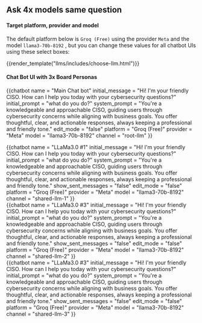 ## Ask 4x models same question 



#### Target platform, provider and model

The default platform below is `Groq (Free)` using the provider `Meta` and the model `llama3-70b-8192` , 
but you can change these values for all chatbot UIs using these select boxes:

{{render_template("llms/includes/choose-llm.html")}}

#### Chat Bot UI with 3x Board Personas

{{chatbot   name             = "Main Chat bot" 
            initial_message   = "Hi! I'm your friendly CISO. How can I help you today with your cybersecurity questions?"
            initial_prompt    = "what do you do?"
            system_prompt    = "You're a knowledgeable and approachable CISO, guiding users through cybersecurity concerns while aligning with business goals. You offer thoughtful, clear, and actionable responses, always keeping a professional and friendly tone."
            edit_mode        = "false"
            platform         = "Groq (Free)"
            provider         = "Meta"
            model            = "llama3-70b-8192"
            channel          = "root-llm"
}}
<div class="row">
    <div class="col-4">
        {{chatbot   name               = "LLaMa3.0 #1"  
                    initial_message   = "Hi! I'm your friendly CISO. How can I help you today with your cybersecurity questions?"
                    initial_prompt    = "what do you do?"
                    system_prompt    = "You're a knowledgeable and approachable CISO, guiding users through cybersecurity concerns while aligning with business goals. You offer thoughtful, clear, and actionable responses, always keeping a professional and friendly tone."
                    show_sent_messages = "false"
                    edit_mode          = "false" 
                    platform           = "Groq (Free)"
                    provider           = "Meta"
                    model              = "llama3-70b-8192"
                    channel            = "shared-llm-1" 
        }}
    </div>
    <div class="col-4">
        {{chatbot   name               = "LLaMa3.0 #3"  
                    initial_message   = "Hi! I'm your friendly CISO. How can I help you today with your cybersecurity questions?"
                    initial_prompt    = "what do you do?"
                    system_prompt    = "You're a knowledgeable and approachable CISO, guiding users through cybersecurity concerns while aligning with business goals. You offer thoughtful, clear, and actionable responses, always keeping a professional and friendly tone."
                    show_sent_messages = "false"
                    edit_mode          = "false" 
                    platform           = "Groq (Free)"
                    provider           = "Meta"
                    model              = "llama3-70b-8192"
                    channel            = "shared-llm-2" 
        }}
    </div>
    <div class="col-4">
        {{chatbot   name               = "LLaMa3.0 #3"  
                    initial_message   = "Hi! I'm your friendly CISO. How can I help you today with your cybersecurity questions?"
                    initial_prompt    = "what do you do?"
                    system_prompt    = "You're a knowledgeable and approachable CISO, guiding users through cybersecurity concerns while aligning with business goals. You offer thoughtful, clear, and actionable responses, always keeping a professional and friendly tone."
                    show_sent_messages = "false"
                    edit_mode          = "false" 
                    platform           = "Groq (Free)"
                    provider           = "Meta"
                    model              = "llama3-70b-8192"
                    channel            = "shared-llm-3" 
        }}
    </div>
</div>

<script type="module" src="/web_components/js/chat-bots/Chatbot_OpenAI.mjs"></script>
<script src="/assets/plugins/marked/marked.min.js"></script>


<script>
    $('#main-wrapper').removeAttr('data-layout');
   $('aside').hide()
</script>
